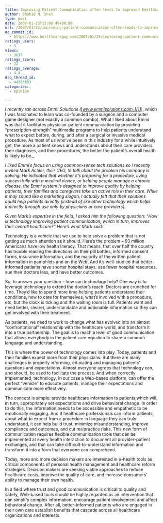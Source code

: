```yaml
---
title: Improving Patient Communication often leads to improved healthcare
author: Shahid N. Shah
type: post
date: 2007-01-23T15:00:49+00:00
url: /2007/01/23/improving-patient-communication-often-leads-to-improved-healthcare/
oc_commit_id:
  - https://www.healthcareguy.com/2007/01/23/improving-patient-communication-often-leads-to-improved-healthcare/1478769102
ratings_users:
  - 5
views:
  - 3637
ratings_score:
  - 22
ratings_average:
  - 4.4
dsq_thread_id:
  - 44283693
categories:
  - Opinion

---
```

</p> 

_I recently ran across Emmi Solutions (_[_www.emmisolutions.com_][1]_), which I was fascinated to learn was co-founded by a surgeon and a computer game designer (not exactly a common combo). What I liked about Emmi was that it facilitates physician-patient communication by providing “prescription-strength” multimedia programs to help patients understand what to expect before, during, and after a surgical or invasive medical procedure. As most of us who&#8217;ve been in this industry for a while intuitively get, the more a patient knows and understands about their care providers, their diagnoses, and their procedures, the better the patient&#8217;s overall health is likely to be._ 

_I liked Emmi&#8217;s focus on using&nbsp;common-sense tech solutions&nbsp;so I recently invited Mark Achler, their CEO, to talk about the problem his company is solving. He indicated that whether it’s preparing for a procedure, living successfully with a medical device, or helping people manage a chronic disease, the Emmi system is designed to improve quality by helping patients, their families and caregivers take an active role in their care. While it may sound like a marketing slogan, I actually felt that their solutions could help patients directly (instead of like other technology which helps indirectly through use only by physicians or care providers)._ 

_Given Mark&#8217;s expertise in the field, I asked him the following question: &#8220;How is technology improving patient communication, which in turn, improves their overall healthcare?&#8221; Here&#8217;s what Mark said:_ 

Technology is a vehicle that we use to help solve a problem that is not getting as much attention as it should. Here’s the problem – 90 million Americans have low health literacy. That means, that over half the country has trouble reading the directions on their pill bottles, informed consent forms, insurance information, and the majority of the written patient information in pamphlets and on the Web. And it’s well-studied that better-informed patients have shorter hospital stays, use fewer hospital resources, sue their doctors less, and have better outcomes. 

So, to answer your question – how can technology help? One way is to leverage technology to extend the doctor’s reach. Doctors are crunched for time. They’d like to spend more time helping patients understand their conditions, how to care for themselves, what’s involved with a procedure, etc, but the clock is ticking and the waiting room is full. Patients want and need better, clearer, understandable and actionable information so they can get involved with their treatment. 

As patients, we need to work to change what has evolved into an almost “confrontational” relationship with the healthcare world, and transform it into a true partnership. The goal is to reach a level of good communication that allows everybody in the patient care equation to share a common language and understanding. 

This is where the power of technology comes into play. Today, patients and their families expect more from their physicians. But there are many challenges in properly informing, educating and managing patients’ questions and expectations. Almost everyone agrees that technology can, and should, be used to facilitate the process. And when correctly implemented, technology, in our case a Web-based platform, can offer the perfect “vehicle” to educate patients, manage their expectations and communicate more effectively. 

The concept is simple: provide healthcare information to patients which will, in turn, appropriately set expectations and drive behavioral change. In order to do this, the information needs to be accessible and empathetic to be emotionally engaging. And if healthcare professionals can inform patients about what to expect from a procedure in language they can truly understand, it can help build trust, minimize misunderstanding, improve compliance and outcomes, and cut malpractice risks. This new form of communication requires flexible communication tools that can be implemented at every health interaction to document all provider-patient exchanges, and that can take difficult-to-understand information and transform it into a form that everyone can comprehend. 

Today, more and more decision makers are interested in e-health tools as critical components of personal health management and healthcare reform strategies. Decision makers are seeking viable approaches to reduce healthcare costs, improve the quality of care, and increase consumers’ ability to manage their own health. 

In a field where trust and good communication is critical to quality and safety, Web-based tools should be highly regarded as an intervention that can simplify complex information, encourage patient involvement and affect behavioral change. After all, better-informed patients who are engaged in their own care establish benefits that cascade across all healthcare organizations and interests.

 [1]: http://www.emmisolutions.com